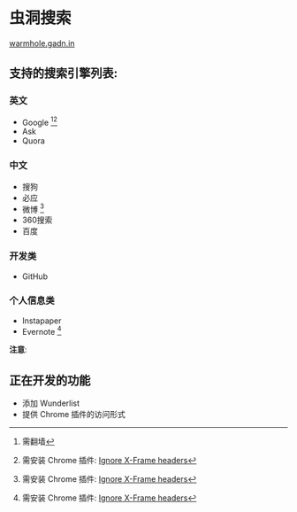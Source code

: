 # 虫洞搜索

[warmhole.gadn.in]()


## 支持的搜索引擎列表:

### 英文
- Google [^1][^2]
- Ask
- Quora

### 中文
- 搜狗
- 必应
- 微博 [^2]
- 360搜索
- 百度

### 开发类
- GitHub

### 个人信息类
- Instapaper
- Evernote [^2]

**注意**:  
[^1]: 需翻墙  
[^2]: 需安装 Chrome 插件: [Ignore X-Frame headers](https://chrome.google.com/webstore/detail/ignore-x-frame-headers/gleekbfjekiniecknbkamfmkohkpodhe)


## 正在开发的功能
- 添加 Wunderlist
- 提供 Chrome 插件的访问形式